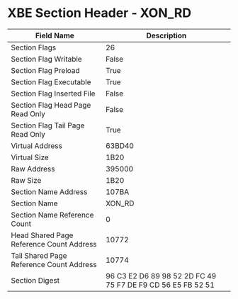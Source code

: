 # XBE Section Header - XON_RD

| Field Name | Description |
|---|---|
| Section Flags | 26 |
| Section Flag Writable | False |
| Section Flag Preload | True |
| Section Flag Executable | True |
| Section Flag Inserted File | False |
| Section Flag Head Page Read Only | False |
| Section Flag Tail Page Read Only | True |
| Virtual Address | 63BD40 |
| Virtual Size | 1B20 |
| Raw Address | 395000 |
| Raw Size | 1B20 |
| Section Name Address | 107BA |
| Section Name | XON_RD |
| Section Name Reference Count | 0 |
| Head Shared Page Reference Count Address | 10772 |
| Tail Shared Page Reference Count Address | 10774 |
| Section Digest | 96 C3 E2 D6 89 98 52 2D FC 49 75 F7 DE F9 CD 56 E5 FB 52 51 |
